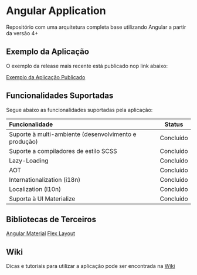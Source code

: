# Angular Application

Repositório com uma arquitetura completa base utilizando Angular a partir da versão 4+

## Exemplo da Aplicação

O exemplo da release mais recente está publicado nop link abaixo:

[Exemplo da Aplicação Publicado](https://angular-app-52771.firebaseapp.com/pt-br/dashboard)

## Funcionalidades Suportadas

Segue abaixo as funcionalidades suportadas pela aplicação:

| Funcionalidade                                            | Status        |
| :---------------------------------------------------------|:-------------:|
| Suporte à multi-ambiente (desenvolvimento e produção)     | Concluído     |
| Suporte a compiladores de estilo SCSS                     | Concluído     |
| Lazy-Loading                                              | Concluído     |
| AOT                                                       | Concluído     |
| Internationalization (i18n)                               | Concluído     |
| Localization (l10n)                                       | Concluído     |
| Suporta à UI Materialize                                  | Concluído     |

## Bibliotecas de Terceiros

[Angular Material](https://material.angular.io)
[Flex Layout](https://github.com/angular/flex-layout)

## Wiki

Dicas e tutoriais para utilizar a aplicação pode ser encontrada na [Wiki](wiki/indice.md)